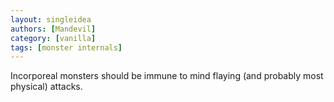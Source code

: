 ```yaml
---
layout: singleidea
authors: [Mandevil]
category: [vanilla]
tags: [monster internals]
---
```

Incorporeal monsters should be immune to mind flaying (and probably most physical) attacks.

